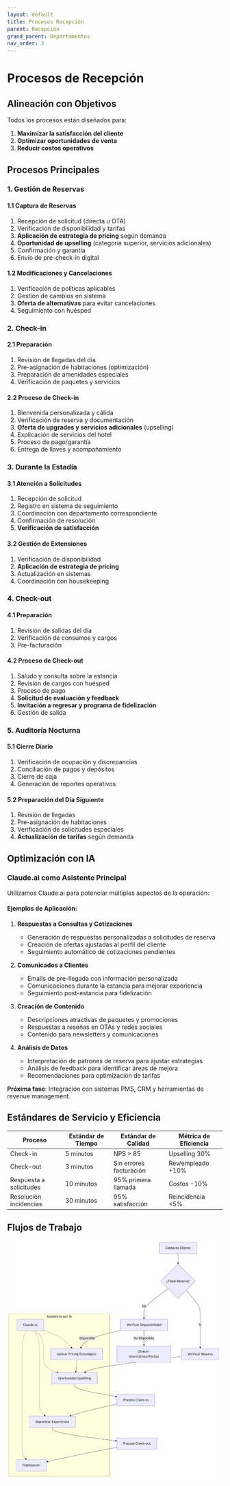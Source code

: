 ```yaml
---
layout: default
title: Procesos Recepción
parent: Recepción
grand_parent: Departamentos
nav_order: 3
---
```


# Procesos de Recepción

## Alineación con Objetivos

Todos los procesos están diseñados para:
1. **Maximizar la satisfacción del cliente**
2. **Optimizar oportunidades de venta**
3. **Reducir costos operativos**

## Procesos Principales

### 1. Gestión de Reservas

#### 1.1 Captura de Reservas
1. Recepción de solicitud (directa u OTA)
2. Verificación de disponibilidad y tarifas
3. **Aplicación de estrategia de pricing** según demanda
4. **Oportunidad de upselling** (categoría superior, servicios adicionales)
5. Confirmación y garantía
6. Envío de pre-check-in digital

#### 1.2 Modificaciones y Cancelaciones
1. Verificación de políticas aplicables
2. Gestión de cambios en sistema
3. **Oferta de alternativas** para evitar cancelaciones
4. Seguimiento con huésped

### 2. Check-in

#### 2.1 Preparación
1. Revisión de llegadas del día
2. Pre-asignación de habitaciones (optimización)
3. Preparación de amenidades especiales
4. Verificación de paquetes y servicios

#### 2.2 Proceso de Check-in
1. Bienvenida personalizada y cálida
2. Verificación de reserva y documentación
3. **Oferta de upgrades y servicios adicionales** (upselling)
4. Explicación de servicios del hotel
5. Proceso de pago/garantía
6. Entrega de llaves y acompañamiento

### 3. Durante la Estadía

#### 3.1 Atención a Solicitudes
1. Recepción de solicitud
2. Registro en sistema de seguimiento
3. Coordinación con departamento correspondiente
4. Confirmación de resolución
5. **Verificación de satisfacción**

#### 3.2 Gestión de Extensiones
1. Verificación de disponibilidad
2. **Aplicación de estrategia de pricing**
3. Actualización en sistemas
4. Coordinación con housekeeping

### 4. Check-out

#### 4.1 Preparación
1. Revisión de salidas del día
2. Verificación de consumos y cargos
3. Pre-facturación

#### 4.2 Proceso de Check-out
1. Saludo y consulta sobre la estancia
2. Revisión de cargos con huésped
3. Proceso de pago
4. **Solicitud de evaluación y feedback**
5. **Invitación a regresar y programa de fidelización**
6. Gestión de salida

### 5. Auditoría Nocturna

#### 5.1 Cierre Diario
1. Verificación de ocupación y discrepancias
2. Conciliación de pagos y depósitos
3. Cierre de caja
4. Generación de reportes operativos

#### 5.2 Preparación del Día Siguiente
1. Revisión de llegadas
2. Pre-asignación de habitaciones
3. Verificación de solicitudes especiales
4. **Actualización de tarifas** según demanda

## Optimización con IA

### Claude.ai como Asistente Principal

Utilizamos Claude.ai para potenciar múltiples aspectos de la operación:

#### Ejemplos de Aplicación:

1. **Respuestas a Consultas y Cotizaciones**
   - Generación de respuestas personalizadas a solicitudes de reserva
   - Creación de ofertas ajustadas al perfil del cliente
   - Seguimiento automático de cotizaciones pendientes

2. **Comunicados a Clientes**
   - Emails de pre-llegada con información personalizada
   - Comunicaciones durante la estancia para mejorar experiencia
   - Seguimiento post-estancia para fidelización

3. **Creación de Contenido**
   - Descripciones atractivas de paquetes y promociones
   - Respuestas a reseñas en OTAs y redes sociales
   - Contenido para newsletters y comunicaciones

4. **Análisis de Datos**
   - Interpretación de patrones de reserva para ajustar estrategias
   - Análisis de feedback para identificar áreas de mejora
   - Recomendaciones para optimización de tarifas

**Próxima fase**: Integración con sistemas PMS, CRM y herramientas de revenue management.

## Estándares de Servicio y Eficiencia

| Proceso | Estándar de Tiempo | Estándar de Calidad | Métrica de Eficiencia |
|---------|-------------------|---------------------|----------------------|
| Check-in | 5 minutos | NPS > 85 | Upselling 30% |
| Check-out | 3 minutos | Sin errores facturación | Rev/empleado +10% |
| Respuesta a solicitudes | 10 minutos | 95% primera llamada | Costos -10% |
| Resolución incidencias | 30 minutos | 95% satisfacción | Reincidencia <5% |

## Flujos de Trabajo

![Flujo de Trabajo Recepción](/assets/images/recepcion_workflow.png)